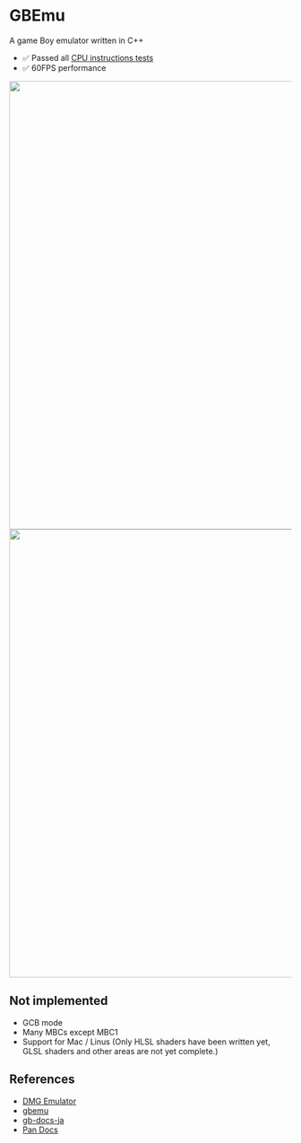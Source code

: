 # GBEmu
A game Boy emulator written in C++

- ✅ Passed all [CPU instructions tests](https://github.com/retrio/gb-test-roms/tree/master/cpu_instrs)
- ✅ 60FPS performance

<img src="https://github.com/sashi0034/GBEmu/assets/82739042/893cb732-bc2f-4b4b-8d08-63b4b827a135" width="800">

<img src="https://github.com/sashi0034/GBEmu/assets/82739042/2338a340-3469-48e6-9362-9d47105607bb" width="800">

## Not implemented

  * GCB mode
  * Many MBCs except MBC1
  * Support for Mac / Linus (Only HLSL shaders have been written yet, GLSL shaders and other areas are not yet complete.)

## References
  
  * [DMG Emulator](https://github.com/voidproc/dmge)
  * [gbemu](https://github.com/jgilchrist/gbemu)
  * [gb-docs-ja](https://github.com/pokemium/gb-docs-ja)
  * [Pan Docs](http://bgb.bircd.org/pandocs.htm)
